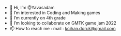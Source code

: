 - 👋 Hi, I’m @Yavasadam
- 👀 I’m interested in Coding and Making games
- 🌱 I’m currently on 4th grade
- 💞️ I’m looking to collaborate on GMTK game jam 2022
- 📫 How to reach me :
  mail : kcihan.doruk@gmail.com
